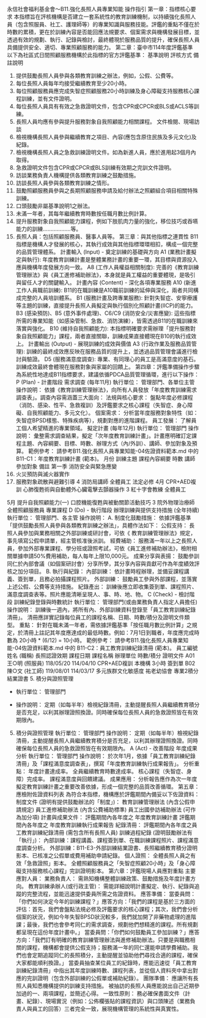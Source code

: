 永信社會福利基金會～B11.強化長照人員專業知能 操作指引
第一章：指標核心要求
本指標旨在評核機構是否建立一套系統性的教育訓練機制，以持續強化長照人員（包含照服員、社工、護理師等）的專業知識與服務技能。評鑑的重點不僅在於時數的累積，更在於訓練內容是否能回應法規要求、個案需求與機構發展目標，並透過有效的規劃、執行、記錄與檢討，最終體現於服務品質的提升，確保長照人員具備提供安全、適切、專業照顧服務的能力。
第二章：臺中市114年度評鑑基準
以下為社區式日間照顧服務機構於此指標的官方評鑑基準：
基準說明
評核方式
備註說明
1. 提供鼓勵長照人員參與各類教育訓練之辦法，例如，公假、公費等。
2. 每位長照人員每年均接受繼續教育至少20小時。
3. 每位照顧服務員應完成失智症照顧服務20小時訓練及身心障礙支持服務核心課程訓練，並有文件證明。
4. 每位長照人員具有有效之急救證明文件，包含CPR或CPCR或BLS或ACLS等訓練。
5. 長照人員均應有參與提升服務對象自我照顧能力相關課程。
文件檢閱、現場訪談
1. 檢視機構長照人員參與繼續教育之項目、內容(應包含原住民族及多元文化)及紀錄。
2. 檢視機構長照人員之急救訓練證明文件。如為新進人員，應於進用起3個月內取得。
3. 急救證明文件包含CPR或CPCR或BLS訓練有效期之完訓文件證明。
4. 訪談業務負責人機構提供各類教育訓練之鼓勵措施。
5. 訪談長照人員參與各類教育訓練之情形。
1. 鼓勵照顧服務員參與之長期照顧服務申請及給付辦法之照顧組合項目相關特殊訓練。
2. 口頭鼓勵非屬基準說明1之辦法。
3. 未滿一年者，其每年繼續教育時數按任職月數比例計算。
4. 提升服務對象自我照顧能力課程，例如下肢肌肉力量的強化，移位技巧或吞嚥能力的訓練………………等。
5. 長照人員：包括照顧服務員、醫事人員等。
第三章：與其他指標之連貫性
B11指標是機構人才發展的核心，其執行成效與其他指標環環相扣，構成一個完整的品質管理體系。
計畫輸入 (Input) - 奠定訓練的基礎與方向
A1 (業務計畫擬定與執行): 年度教育訓練計畫是整體業務計畫的重要一環，其目標與資源投入應與機構年度發展方向一致。
A8 (工作人員權益相關制度): 完善的《教育訓練管理辦法》與《員工進修補助辦法》，本身就是員工權益的重要體現，是吸引與留任人才的關鍵輸入。
計畫內容 (Content) - 深化各項專業服務
A10 (新進工作人員職前訓練): B11的在職訓練是A10職前訓練的延伸與深化，兩者共同構成完整的人員培訓體系。
B1 (服務計畫及跨專業服務): 針對失智症、安寧療護等主題的訓練，直接提升長照人員擬定與執行個別化照顧計畫(IICP)的能力。
B3 (感染預防)、B5 (意外事件處理)、C6/C9 (消防安全/災害應變): 這些指標所需的專業知能（如感染管制、急救、消防演練），皆需透過B11的在職訓練來落實與強化。
B10 (維持自我照顧能力): 本指標明確要求需辦理「提升服務對象自我照顧能力」課程，兩者直接關聯，訓練成果直接體現在B10的執行成效上。
計畫輸出 (Output) - 展現訓練的成效與價值
A3 (行政作業及服務品質管理): 訓練的最終成效應反映在服務品質的提升上，並透過品質管理會議進行檢討與驗證。
D5 (服務滿意度調查): 專業、有同理心的員工是高滿意度的基石。訓練成效最終會體現在服務對象與家屬的回饋上。
第四章：評鑑準備操作步驟
為系統性地達成B11指標要求，建議依循PDCA品質管理循環，進行以下操作：
P (Plan) - 計畫階段
需求調查 (每年11月)
執行單位： 管理部門、各單位主管
操作說明： 依據《教育訓練管理辦法》，向所有人員發放「年度教育訓練需求調查表」。調查內容需涵蓋三大面向：
法規與核心要求： 盤點年度必修課程（消防、感染、性平、急救複訓）及評鑑要求之核心課程（失智症、身心障礙、自我照顧能力、多元文化）。
個案需求： 分析當年度服務對象特性（如：失智症BPSD樣態、特殊疾病等），規劃對應的進階課程。
員工發展： 了解員工個人希望精進的專業領域。
擬定計畫 (每年12月)
執行單位： 管理部門
操作說明： 彙整需求調查結果，擬定「次年度教育訓練計畫」。計畫應明確訂定課程主題、內容綱要、目標、時數、辦理方式（內/外訓）、講師、參加對象及預算。
範例參考： 請參考B11.強化長照人員專業知能-04佐證資料範本.md 中的 B11-C1：年度教育訓練計畫 (範本)。
月份
訓練主題
課程內容綱要
時數
講師
參加對象
備註
第一季
消防安全與緊急應變
1. 火災預防與滅火器實作
2. 服務對象疏散與避難引導
4
消防局講師
全體員工
法定必修
4月
CPR+AED複訓
心肺復甦術與自動體外心臟電擊去顫器操作
3
紅十字會教練
全體員工

5月
提升自我照顧能力(一)
口腔機能復甦與被動關節活動技巧
3
院外物理治療師
全體照顧服務員
專業課程
D (Do) - 執行階段
辦理訓練與提供支持措施 (全年持續)
執行單位： 管理部門、各主管
操作說明：
A. 制度化鼓勵措施： 依據評鑑基準「提供鼓勵長照人員參與各類教育訓練之辦法」，具體作法如下：
公假支持： 長照人員參加與業務相關之外部訓練或研討會，可依《 教育訓練管理辦法》規定，事先填寫公假申請單，經主管核准後派訓。
經費補助： 服務滿一年以上之長照人員，參加外部專業課程、學分班或證照考試，可依《員工進修補助辦法》，檢附相關單據申請50%費用補助，每人每年上限10,000元。
成果分享與表揚： 鼓勵參訓同仁於內部會議（如個案研討會）分享所學，其分享內容與貢獻可作為年度績效評核之加分項目。
B. 執行與紀錄：
內部訓練： 依計畫時程辦理，並備妥課程講義、簽到單，且務必拍攝課程照片。
外部訓練： 鼓勵員工參與外部課程，並落實上述公假、公費等支持措施。
紀錄產出： 訓練後應立即收集簽到單、課程照片、滿意度調查表等。照片應能清晰呈現人、事、時、地、物。
C (Check) - 檢討階段
訓練紀錄登錄與時數統計
執行單位： 管理部門(或由業務負責人指定人員擔任)
操作說明：
訓練後一週內，將所有內、外部訓練資料登錄至「員工教育訓練紀錄清冊」。
清冊應詳實記錄每位員工的課程名稱、日期、時數/積分及證明文件類型。
重點： 針對在職未滿一年者，需依據評鑑基準「按任職月數比例計算」之規定，於清冊上註記其年度應達成的最低時數。例如：7月1日到職者，年度應完成時數為 20小時 * (6/12) = 10小時。
範例參考： 請參考B11.強化長照人員專業知能-04佐證資料範本.md 中的 B11-C2：員工教育訓練紀錄清冊 (範本)。
員工編號
姓名 (職稱)
長照認證效期
課程日期
課程名稱
辦理單位
時數/積分
證明文件
A01
王○明 (照服員)
118/05/20
114/04/10
CPR+AED複訓
本機構
3小時
簽到單
B02
陳○文 (社工師)
119/08/01
114/03/17
多元族群文化敏感度
祐老幼協會
專業2積分
結業證書
5. 積分與證照管理







* 執行單位： 管理部門







* 操作說明： 定期（如每半年）檢視紀錄清冊，主動提醒長照人員繼續教育積分是否充足，以利其辦理證照換證。同時確保每位長照人員的急救證照皆在有效期限內。







5. 積分與證照管理
 執行單位： 管理部門
 操作說明： 定期（如每半年）檢視紀錄清冊，主動提醒長照人員繼續教育積分是否充足，以利其辦理證照換證。同時確保每位長照人員的急救證照皆在有效期限內。
A (Act) - 改善階段
年度成果分析
執行單位： 管理部門
操作說明： 於次年1月，依據「員工教育訓練紀錄清冊」及「課程滿意度調查表」，撰寫「年度教育訓練執行成果報告」。
分析重點：
年度計畫達成率。
全員繼續教育時數達成率。
核心課程（失智症、身障）完成率。
課程滿意度與回饋建議。
成果應用： 分析報告應作為次一年度擬定教育訓練計畫之重要改善依據，形成一個完整的品質改善循環。
第五章：應檢附佐證資料列表
為符合本指標，機構應於評鑑期間內備妥以下佐證資料：
制度文件 (證明有提供鼓勵辦法的「制度」)：
教育訓練管理辦法 (內含公假申請規定)
員工進修補助辦法 (內含公費補助標準)
員工出國參訪補助辦法 (可作為加分項)
計畫與成果文件：
評鑑期間內各年度之 年度教育訓練計畫
評鑑期間內各年度之 年度教育訓練執行成果報告
紀錄清冊：
評鑑期間內各年度之員工教育訓練紀錄清冊 (需包含所有長照人員)
訓練過程紀錄 (證明鼓勵辦法有「執行」)：
內部訓練：課程講義、課程簽到單、在職訓練課程照片、課程滿意度調查分析。
外部訓練：B11-E3-外部訓練結業證書、長照繼續教育積分證明 影本、已核准之公假單或費用補助申請紀錄。
個人證照：
全體長照人員之有效「急救證照」影本。
全體照顧服務員之「失智症照顧20小時」及「身心障礙支持服務核心課程」完訓證明影本。
第六章：評鑑現場人員應對重點
主要應對人員：
業務負責人： 需熟知機構整體訓練政策、鼓勵措施及年度計畫方向。
教育訓練承辦人(或行政主管)： 需能詳細說明計畫擬定、執行、紀錄與追蹤的完整流程，並能迅速提供委員所需之佐證資料。
應答準備：
當委員問：「你們如何決定今年的訓練課程？」應答方向：「我們的課程是基於三方面的評估：首先，我們會盤點法規必修及評鑑要求的核心課程；其次，我們會分析個案的狀況，例如今年失智BPSD狀況較多，我們就加開了非藥物處理的進階課；最後，我們也會參考同仁的需求調查，規劃他們想精進的課程。所有規劃都呈現在這份年度計畫中。」
當委員問：「你們如何鼓勵員工參加訓練？」應答方向：「我們訂有明確的教育訓練管理辦法與進修補助辦法。只要是與職務相關的課程，機構都會提供公假支持；服務滿一年的同仁還能申請學費補助。我們也會定期追蹤同仁的長照積分，主動提醒並協助他們尋找合適的課程，確保大家都能順利換證。」
當委員抽查某位員工的紀錄時，應能迅速從「員工教育訓練紀錄清冊」中指出其年度訓練時數、課程列表，並從個人資料夾中拿出對應的完訓證明（包含外部訓練的公假單或補助紀錄）。
團隊準備：
應讓所有長照人員知悉機構提供的訓練支持措施。
被抽訪的長照人員應能說出自己近期參加過的一、兩項課程，並簡述心得。
一致性原則：務必確保書面文件（計畫、紀錄）、現場實況（例如：公佈欄張貼的課程資訊）與口頭陳述（業務負責人與員工的回答）三者完全一致，展現機構管理的系統性與真實性。
